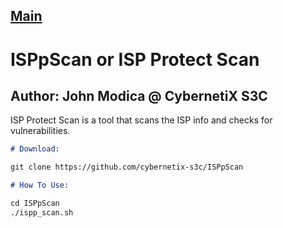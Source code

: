 ## [Main](https://CybernetiX-S3C.github.io)

# ISPpScan or ISP Protect Scan
## Author: John Modica @ CybernetiX S3C

ISP Protect Scan is a tool that scans the ISP info and checks for vulnerabilities.

```markdown
# Download:

git clone https://github.com/cybernetix-s3c/ISPpScan

# How To Use:

cd ISPpScan
./ispp_scan.sh

```
